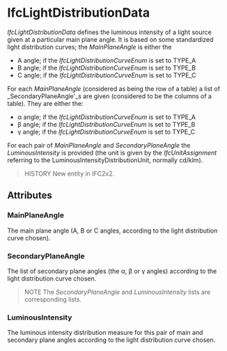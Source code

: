 # IfcLightDistributionData

_IfcLightDistributionData_ defines the luminous intensity of a light source given at a particular main plane angle. It is based on some standardized light distribution curves; the _MainPlaneAngle_ is either the

* A angle; if the _IfcLightDistributionCurveEnum_ is set to TYPE_A
* B angle; if the _IfcLightDistributionCurveEnum_ is set to TYPE_B
* C angle; if the _IfcLightDistributionCurveEnum_ is set to TYPE_C

For each _MainPlaneAngle_ (considered as being the row of a table) a list of _SecondaryPlaneAngle'_s are given (considered to be the columns of a table). They are either the:

* &#945; angle; if the _IfcLightDistributionCurveEnum_ is set to TYPE_A
* &#946; angle; if the _IfcLightDistributionCurveEnum_ is set to TYPE_B
* &#947; angle; if the _IfcLightDistributionCurveEnum_ is set to TYPE_C

For each pair of _MainPlaneAngle_ and _SecondaryPlaneAngle_ the _LuminousIntensity_ is provided (the unit is given by the _IfcUnitAssignment_ referring to the LuminousIntensityDistributionUnit, normally cd/klm).

> HISTORY  New entity in IFC2x2.

## Attributes

### MainPlaneAngle
The main plane angle (A, B or C angles, according to the light distribution curve chosen).

### SecondaryPlaneAngle
The list of secondary plane angles (the &#945;, &#946; or &#947; angles) according to the light distribution curve chosen.

> NOTE  The _SecondaryPlaneAngle_ and _LuminousIntensity_ lists are corresponding lists.

### LuminousIntensity
The luminous intensity distribution measure for this pair of main and secondary plane angles according to the light distribution curve chosen.
